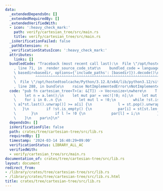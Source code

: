 ```yaml
---
data:
  _extendedDependsOn: []
  _extendedRequiredBy: []
  _extendedVerifiedWith:
  - icon: ':heavy_check_mark:'
    path: verify/cartesian_tree/src/main.rs
    title: verify/cartesian_tree/src/main.rs
  _isVerificationFailed: false
  _pathExtension: rs
  _verificationStatusIcon: ':heavy_check_mark:'
  attributes:
    links: []
  bundledCode: "Traceback (most recent call last):\n  File \"/opt/hostedtoolcache/Python/3.12.8/x64/lib/python3.12/site-packages/onlinejudge_verify/documentation/build.py\"\
    , line 71, in _render_source_code_stat\n    bundled_code = language.bundle(stat.path,\
    \ basedir=basedir, options={'include_paths': [basedir]}).decode()\n          \
    \         ^^^^^^^^^^^^^^^^^^^^^^^^^^^^^^^^^^^^^^^^^^^^^^^^^^^^^^^^^^^^^^^^^^^^^^^^^^^^^^^^^\n\
    \  File \"/opt/hostedtoolcache/Python/3.12.8/x64/lib/python3.12/site-packages/onlinejudge_verify/languages/rust.py\"\
    , line 288, in bundle\n    raise NotImplementedError\nNotImplementedError\n"
  code: "pub fn cartesian_tree<T>(a: &[T]) -> Vec<usize>\nwhere\n    T: Ord,\n{\n\
    \    let n = a.len();\n    let mut par = vec![!0; n];\n    let mut st = vec![];\n\
    \    for i in 0..n {\n        let mut l = !0;\n        while !st.is_empty() &&\
    \ a[*st.last().unwrap()] >= a[i] {\n            l = st.pop().unwrap();\n     \
    \   }\n        if !st.is_empty() {\n            par[i] = st[st.len() - 1];\n \
    \       }\n        if l != !0 {\n            par[l] = i;\n        }\n        st.push(i);\n\
    \    }\n    par\n}\n"
  dependsOn: []
  isVerificationFile: false
  path: crates/tree/cartesian-tree/src/lib.rs
  requiredBy: []
  timestamp: '2024-03-14 16:40:29+09:00'
  verificationStatus: LIBRARY_ALL_AC
  verifiedWith:
  - verify/cartesian_tree/src/main.rs
documentation_of: crates/tree/cartesian-tree/src/lib.rs
layout: document
redirect_from:
- /library/crates/tree/cartesian-tree/src/lib.rs
- /library/crates/tree/cartesian-tree/src/lib.rs.html
title: crates/tree/cartesian-tree/src/lib.rs
---
```

